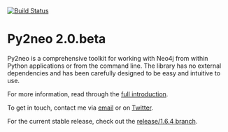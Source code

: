 [![Build Status](https://travis-ci.org/nigelsmall/py2neo.svg?branch=beta%2F2.0)](https://travis-ci.org/nigelsmall/py2neo)

Py2neo 2.0.beta
===============

Py2neo is a comprehensive toolkit for working with Neo4j from within Python applications or from
the command line. The library has no external dependencies and has been carefully designed to be
easy and intuitive to use.

For more information, read through the [full introduction](doc/intro.rst).

To get in touch, contact me via [email](mailto:nigel@neotechnology.com) or on
[Twitter](https://twitter.com/neonige).

For the current stable release, check out the [release/1.6.4 branch](https://github.com/nigelsmall/py2neo/tree/release/1.6.4).
